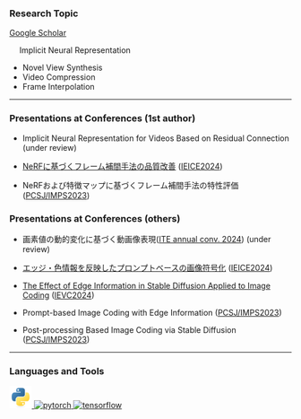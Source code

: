### Research Topic
[Google Scholar](https://scholar.google.com/citations?user=I_9AZyYAAAAJ)<br> 

&emsp; Implicit Neural Representation<br>
- Novel View Synthesis<br>
- Video Compression<br>
- Frame Interpolation<br>

---
### Presentations at Conferences (1st author)
- Implicit Neural Representation for Videos Based on Residual Connection (under review)

- [NeRFに基づくフレーム補間手法の品質改善](https://www.ams.giti.waseda.ac.jp/data/pdf-files/2024IEICE_D-11A-26.pdf) ([IEICE2024](https://www.ieice.org/jpn_r/activities/taikai/general/2024/))<br>

- NeRFおよび特徴マップに基づくフレーム補間手法の特性評価 ([PCSJ/IMPS2023](https://www.pcsj-imps.org/archive/2023.html))

### Presentations at Conferences (others)
- 画素値の動的変化に基づく動画像表現([ITE annual conv. 2024](https://www.ite.or.jp/annual/2024/)) (under review)<br>

- [エッジ・色情報を反映したプロンプトベースの画像符号化](https://www.ams.giti.waseda.ac.jp/data/pdf-files/2024IEICE_D-11A-27.pdf) ([IEICE2024](https://www.ieice.org/jpn_r/activities/taikai/general/2024/))<br>

- [The Effect of Edge Information in Stable Diffusion Applied to Image Coding](https://www.ams.giti.waseda.ac.jp/data/pdf-files/2024IEVC_LBP-15.pdf) ([IEVC2024](https://www.iieej.org/en/ievc2024/))<br>

- Prompt-based Image Coding with Edge Information ([PCSJ/IMPS2023](https://www.pcsj-imps.org/archive/2023.html))

- Post-processing Based Image Coding via Stable Diffusion ([PCSJ/IMPS2023](https://www.pcsj-imps.org/archive/2023.html))

---

### Languages and Tools
<p align="left"> <a href="https://www.python.org" target="_blank" rel="noreferrer"> <img src="https://raw.githubusercontent.com/devicons/devicon/master/icons/python/python-original.svg" alt="python" width="40" height="40"/> </a> <a href="https://pytorch.org/" target="_blank" rel="noreferrer"> <img src="https://www.vectorlogo.zone/logos/pytorch/pytorch-icon.svg" alt="pytorch" width="40" height="40"/> </a> <a href="https://www.tensorflow.org" target="_blank" rel="noreferrer"> <img src="https://www.vectorlogo.zone/logos/tensorflow/tensorflow-icon.svg" alt="tensorflow" width="40" height="40"/> </a> </p>
